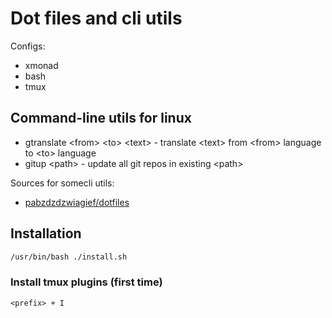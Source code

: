 # Dot files and cli utils

Configs:

* xmonad
* bash
* tmux

## Command-line utils for linux

* gtranslate &lt;from&gt; &lt;to&gt; &lt;text&gt; - translate &lt;text&gt; from &lt;from&gt; language to &lt;to&gt; language
* gitup &lt;path&gt; - update all git repos in existing &lt;path&gt;

Sources for somecli utils:

* [pabzdzdzwiagief/dotfiles](https://github.com/pabzdzdzwiagief/dotfiles)

## Installation

```bash
/usr/bin/bash ./install.sh
```

### Install tmux plugins (first time)
```
<prefix> + I
```
